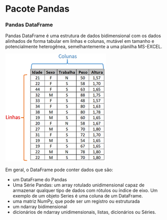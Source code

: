# Pacote Pandas

### Pandas DataFrame

Pandas DataFrame é uma estrutura de dados bidimensional com os dados alinhados de forma tabular em linhas e colunas, mutável em tamanho e potencialmente heterogênea, semelhantemente a uma planilha MS-EXCEL.  

![funcao](/imagens/tabFrame.png)

Em geral, o DataFrame pode conter dados que são:
+ um DataFrame do Pandas
+ Uma Série Pandas: um array rotulado unidimensional capaz de armazenar qualquer tipo de dados com rótulos ou índice de eixo. Um exemplo de um objeto Series é uma coluna de um DataFrame.
+ uma matriz NumPy, que pode ser um registro ou estruturada
+ um ndarray bidimensional
+ dicionários de ndarray unidimensionais, listas, dicionários ou Séries.
